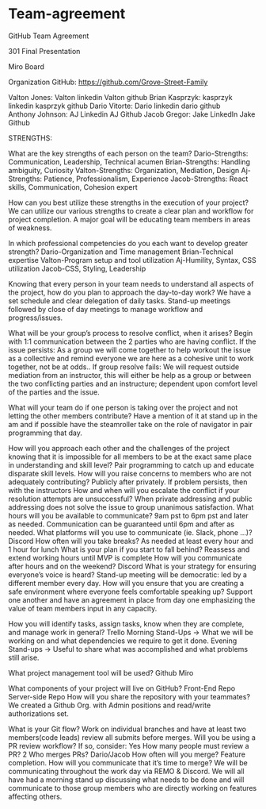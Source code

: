 # Team-agreement
GitHub Team Agreement

301 Final Presentation

Miro Board


Organization GitHub: https://github.com/Grove-Street-Family  

Valton Jones:         Valton linkedin          Valton github
Brian Kasprzyk:      kasprzyk linkedin     kasprzyk github
Dario Vitorte:          Dario linkedin       dario github      
Anthony Johnson:  AJ Linkedin	AJ Github
Jacob Gregor:	       Jake LinkedIn 	Jake Github

STRENGTHS:

What are the key strengths of each person on the team? 
Dario-Strengths:
Communication,
Leadership,
Technical acumen
Brian-Strengths:
Handling ambiguity,
Curiosity
Valton-Strengths: 
Organization, 
Mediation, 
Design
Aj-Strengths: 
Patience, 
Professionalism, 
Experience
Jacob-Strengths: 
React skills, 
Communication, 
Cohesion expert

How can you best utilize these strengths in the execution of your project?
We can utilize our various strengths to create a clear plan and workflow for project completion. A major goal will be educating team members in areas of weakness.




In which professional competencies do you each want to develop greater strength?
Dario-Organization and Time management
Brian-Technical expertise
Valton-Program setup and tool utilization
Aj-Humility, Syntax, CSS utilization
Jacob-CSS, Styling, Leadership

Knowing that every person in your team needs to understand all aspects of the project, how do you plan to approach the day-to-day work? 
We have a set schedule and clear delegation of daily tasks. Stand-up meetings followed by close of day meetings to manage workflow and progress/issues.

What will be your group’s process to resolve conflict, when it arises?
Begin with 1:1 communication between the 2 parties who are having conflict.
If the issue persists: As a group we will come together to help workout the issue as a collective and remind everyone we are here as a cohesive unit to work together, not be at odds..
If group resolve fails: We will request outside mediation from an instructor, this will either be help as a group or between the two conflicting parties and an instructure; dependent upon comfort level of the parties and the issue. 






What will your team do if one person is taking over the project and not letting the other members contribute? 
Have a mention of it at stand up in the am and if possible have the steamroller take on the role of navigator in pair programming that day.

How will you approach each other and the challenges of the project knowing that it is impossible for all members to be at the exact same place in understanding and skill level? 
Pair programming to catch up and educate disparate skill levels.
How will you raise concerns to members who are not adequately contributing?
Publicly after privately. If problem persists, then with the instructors
How and when will you escalate the conflict if your resolution attempts are unsuccessful? 
When private addressing and public addressing does not solve the issue to group unanimous satisfaction.
What hours will you be available to communicate? 
9am pst to 6pm pst and later as needed. Communication can be guaranteed until 6pm and after as needed.
What platforms will you use to communicate (ie. Slack, phone …)? 
Discord
How often will you take breaks?
As needed at least every hour and 1 hour for lunch
What is your plan if you start to fall behind? 
Reassess and extend working hours until MVP is complete
How will you communicate after hours and on the weekend? 
Discord
What is your strategy for ensuring everyone’s voice is heard? 
Stand-up meeting will be democratic: led by a different member every day.
How will you ensure that you are creating a safe environment where everyone feels comfortable speaking up? 
Support one another and have an agreement in place from day one emphasizing the value of team members input in any capacity.

How you will identify tasks, assign tasks, know when they are complete, and manage work in general? 
Trello 
Morning Stand-Ups -> What we will be working on and what dependencies we require to get it done.
Evening Stand-ups -> Useful to share what was accomplished and what problems still arise.


What project management tool will be used? 
Github
Miro


What components of your project will live on GitHub?
Front-End Repo
Server-side Repo
How will you share the repository with your teammates? 
We created a Github Org. with Admin positions and read/write authorizations set. 



What is your Git flow? 
Work on individual branches and have at least two members(code leads) review all submits before merges. 
Will you be using a PR review workflow? If so, consider: Yes
How many people must review a PR? 
2
Who merges PRs? 
Dario/Jacob
How often will you merge? 
Feature completion. 
How will you communicate that it’s time to merge? 
We will be communicating throughout the work day via REMO & Discord. We will all have had a morning stand up discussing what needs to be done and will communicate to those group members who are directly working on features affecting others. 
